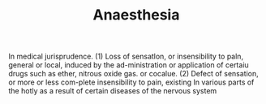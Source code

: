 ---
title: Anaesthesia
permalink: "/definitions/anaesthesia.html"
body: In medical jurisprudence. (1) Loss of sensatlon, or insensibility to paln, general
  or local, induced by the ad-ministration or application of certaiu drugs such as
  ether, nitrous oxide gas. or cocalue. (2) Defect of sensation, or more or less com-plete
  insensibility to pain, existing In various parts of the hotly as a result of certain
  diseases of the nervous system
published_at: '2018-07-07'
layout: post
---